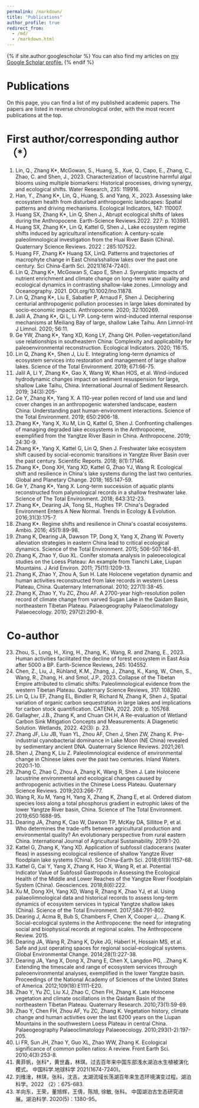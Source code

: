 ```yaml
---
permalink: /markdown/
title: "Publications"
author_profile: true
redirect_from: 
  - /md/
  - /markdown.html
---
```


{% if site.author.googlescholar %}
  You can also find my articles on <u><a href="https://scholar.google.com/citations?user=8DTFIfgAAAAJ&hl=en">my Google Scholar profile</a>.</u>
{% endif %}

# Publications

On this page, you can find a list of my published academic papers. The papers are listed in reverse chronological order, with the most recent publications at the top.

# First author/corresponding author（*）

1. Lin, Q., Zhang K*, McGowan, S., Huang, S., Xue, Q., Capo, E., Zhang, C., Zhao, C. and Shen, J., 2023. Characterization of lacustrine harmful algal blooms using multiple biomarkers: Historical processes, driving synergy, and ecological shifts. Water Research, 235: 119916.
2. Han, Y., Zhang K*, Lin, Q., Huang, S. and Yang, X., 2023. Assessing lake ecosystem health from disturbed anthropogenic landscapes: Spatial patterns and driving mechanisms. Ecological Indicators, 147: 110007.
3. Huang SX, Zhang K*, Lin Q, Shen J., Abrupt ecological shifts of lakes during the Anthropocene. Earth-Science Reviews.2022. 227: p. 103981.
4. Huang SX, Zhang K*, Lin Q, Kattel G, Shen J., Lake ecosystem regime shifts induced by agricultural intensification: A century-scale paleolimnological investigation from the Huai River Basin (China). Quaternary Science Reviews. 2022：285:107522.
5. Huang FF, Zhang K* Huang SX, LinQ. Patterns and trajectories of macrophyte change in East China’sshallow lakes over the past one century. Sci China-Earth Sci. 2021(1674-7240).
6. Lin Q, Zhang K*, McGowan S, Capo E, Shen J. Synergistic impacts of nutrient enrichment and climate change on long-term water quality and ecological dynamics in contrasting shallow-lake zones. Limnology and Oceanography. 2021. DOI.org/10.1002/lno.11878.
7. Lin Q, Zhang K*, Liu E, Sabatier P, Arnaud F, Shen J. Deciphering centurial anthropogenic pollution processes in large lakes dominated by socio-economic impacts. Anthropocene. 2020; 32:100269.
8. Jalil A, Zhang K*, Qi L, Li YP. Long-term wind-induced internal response mechanisms at Meiliang Bay of large, shallow Lake Taihu. Ann Limnol-Int J Limnol. 2020; 56:11.
9. Ge YW, Zhang K*, Yang XD, Kong LY, Zhang QH. Pollen-vegetation/land use relationships in southeastern China: Complexity and applicability for paleoenvironmental reconstruction. Ecological Indicators. 2020; 116:15.
10. Lin Q, Zhang K*, Shen J, Liu E. Integrating long-term dynamics of ecosystem services into restoration and management of large shallow lakes. Science of the Total Environment. 2019; 671:66-75.
11. Jalil A, Li Y, Zhang K*, Gao X, Wang W, Khan HOS, et al. Wind-induced hydrodynamic changes impact on sediment resuspension for large, shallow Lake Taihu, China. International Journal of Sediment Research. 2019; 34(3):205-
12. Ge Y, Zhang K*, Yang X. A 110-year pollen record of land use and land cover changes in an anthropogenic watershed landscape, eastern China: Understanding past human-environment interactions. Science of the Total Environment. 2019; 650:2906-18.
13. Zhang K*, Yang X, Xu M, Lin Q, Kattel G, Shen J. Confronting challenges of managing degraded lake ecosystems in the Anthropocene, exemplified from the Yangtze River Basin in China. Anthropocene. 2019; 24:30-9.
14. Zhang K*, Yang X, Kattel G, Lin Q, Shen J. Freshwater lake ecosystem shift caused by social-economic transitions in Yangtze River Basin over the past century. Scientific Reports. 2018; 8(1):17146.
15. Zhang K*, Dong XH, Yang XD, Kattel G, Zhao YJ, Wang R. Ecological shift and resilience in China's lake systems during the last two centuries. Global and Planetary Change. 2018; 165:147-59.
16. Ge Y, Zhang K*, Yang X. Long-term succession of aquatic plants reconstructed from palynological records in a shallow freshwater lake. Science of The Total Environment. 2018; 643:312-23.
17. Zhang K*, Dearing JA, Tong SL, Hughes TP. China's Degraded Environment Enters A New Normal. Trends in Ecology & Evolution. 2016;31(3):175-7.
18. Zhang K*. Regime shifts and resilience in China's coastal ecosystems. Ambio. 2016; 45(1):89-98.
19. Zhang K, Dearing JA, Dawson TP, Dong X, Yang X, Zhang W. Poverty alleviation strategies in eastern China lead to critical ecological dynamics. Science of the Total Environment. 2015; 506-507:164-81.
20. Zhang K, Zhao Y, Guo XL. Conifer stomata analysis in paleoecological studies on the Loess Plateau: An example from Tianchi Lake, Liupan Mountains. J Arid Environ. 2011; 75(11):1209-13.
21. Zhang K, Zhao Y, Zhou A, Sun H. Late Holocene vegetation dynamic and human activities reconstructed from lake records in western Loess Plateau, China. Quaternary International. 2010; 227(1):38-45.
22. Zhang K, Zhao Y, Yu ZC, Zhou AF. A 2700-year high-resolution pollen record of climate change from varved Sugan Lake in the Qaidam Basin, northeastern Tibetan Plateau. Palaeogeography Palaeoclimatology Palaeoecology. 2010; 297(2):290-8.

# Co-author

23. Zhou, S., Long, H., Xing, H., Zhang, K., Wang, R. and Zhang, E., 2023. Human activities facilitated the decline of forest ecosystem in East Asia after 5000 a BP. Earth-Science Reviews, 245: 104552.
24. Chen, Z., Liu, J., Rühland, K.M., Zhang, J., Zhang, K., Kang, W., Chen, S., Wang, R., Zhang, H. and Smol, J.P., 2023. Collapse of the Tibetan Empire attributed to climatic shifts: Paleolimnological evidence from the western Tibetan Plateau. Quaternary Science Reviews, 317: 108280.
25. Lin Q, Liu EF, Zhang EL, Bindler R, Richard N, Zhang K, Shen J., Spatial variation of organic carbon sequestration in large lakes and implications for carbon stock quantification. CATENA, 2022. 208: p. 105768.
26. Gallagher, J.B., Zhang K, and Chuan CH.H, A Re-evaluation of Wetland Carbon Sink Mitigation Concepts and Measurements: A Diagenetic Solution. Wetlands, 2022. 42(3): p. 23.
27. Zhang JF, Liu JB, Yuan YL, Zhou AF, Chen J, Shen ZW, Zhang K. Pre-industrial cyanobacterial dominance in Lake Moon (NE China) revealed by sedimentary ancient DNA. Quaternary Science Reviews. 2021;261.
28. Shen J, Zhang K, Liu Z. Paleolimnological evidence of environmental change in Chinese lakes over the past two centuries. Inland Waters. 2020:1-10.
29. Zhang C, Zhao C, Zhou A, Zhang K, Wang R, Shen J. Late Holocene lacustrine environmental and ecological changes caused by anthropogenic activities in the Chinese Loess Plateau. Quaternary Science Reviews. 2019;203:266-77.
30. Wang R, Xu M, Yang H, Yang X, Zhang K, Zhang E, et al. Ordered diatom species loss along a total phosphorus gradient in eutrophic lakes of the lower Yangtze River basin, China. Science of The Total Environment. 2019;650:1688-95.
31. Dearing JA, Zhang K, Cao W, Dawson TP, McKay DA, Sillitoe P, et al. Who determines the trade-offs between agricultural production and environmental quality? An evolutionary perspective from rural eastern China. International Journal of Agricultural Sustainability. 2019:1-20.
32. Kattel G, Zhang K, Yang XD. Application of subfossil cladocerans (water fleas) in assessing ecological resilience of shallow Yangtze River floodplain lake systems (China). Sci China-Earth Sci. 2018;61(9):1157-68.
33. Kattel G, Cai Y, Yang X, Zhang K, Hao X, Wang R, et al. Potential Indicator Value of Subfossil Gastropods in Assessing the Ecological Health of the Middle and Lower Reaches of the Yangtze River Floodplain System (China). Geosciences. 2018;8(6):222.
34. Xu M, Dong XH, Yang XD, Wang R, Zhang K, Zhao YJ, et al. Using palaeolimnological data and historical records to assess long-term dynamics of ecosystem services in typical Yangtze shallow lakes (China). Science of the Total Environment. 2017;584:791-802.
35. Dearing J, Acma B, Bub S, Chambers F, Chen X, Cooper J,… Zhang K. Social-ecological systems in the Anthropocene: the need for integrating social and biophysical records at regional scales. The Anthropocene Review. 2015.
36. Dearing JA, Wang R, Zhang K, Dyke JG, Haberl H, Hossain MS, et al. Safe and just operating spaces for regional social-ecological systems. Global Environmental Change. 2014;28(1):227-38.
37. Dearing JA, Yang X, Dong X, Zhang E, Chen X, Langdon PG, ..Zhang K. Extending the timescale and range of ecosystem services through paleoenvironmental analyses, exemplified in the lower Yangtze basin. Proceedings of the National Academy of Sciences of the United States of America. 2012;109(18):E1111-E20.
38. Zhao Y, Yu ZC, Liu XJ, Zhao C, Chen FH, Zhang K. Late Holocene vegetation and climate oscillations in the Qaidam Basin of the northeastern Tibetan Plateau. Quaternary Research. 2010;73(1):59-69.
39. Zhao Y, Chen FH, Zhou AF, Yu ZC, Zhang K. Vegetation history, climate change and human activities over the last 6200 years on the Liupan Mountains in the southwestern Loess Plateau in central China. Palaeogeography Palaeoclimatology Palaeoecology. 2010;293(1-2):197-205.
40. Li FR, Sun JH, Zhao Y, Guo XL, Zhao WW, Zhang K. Ecological significance of common pollen ratios: A review. Front Earth Sci. 2010;4(3):253-8.
41. 黄菲帆，张科*，黄世鑫，林琪。过去百年来中国东部浅水湖泊水生植被演化模式。 中国科学.地球科学 2021(1674-7240)。
42. 刘维淦，林琪，张科，沈吉。太湖流域长荡湖百年来生态环境演变过程。湖泊科学。2022 （2）：675-683.
43. 羊向东，王荣，董旭辉，王倩，陈旭, 徐敏, 张科。 中国湖泊古生态研究进展。湖泊科学. 2020(5)：1380-95。
